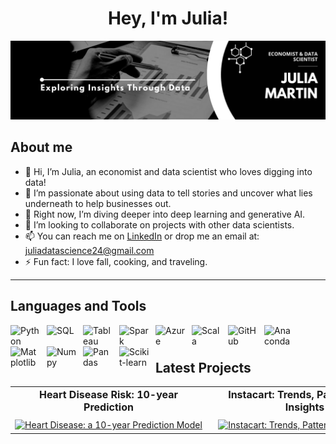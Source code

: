 <div align='center'>
<h1 align='center'>Hey, I'm Julia!
</div>
<img src=https://github.com/juliamartin0/juliamartin0/blob/43c66f0bf4c6c0569f7e962315240f1bb9ff357b/Banner%20Linkedin%20Creativo%20Acuarelas%20Sencillo%20Rosa%20y%20Morado.png>

## About me
  
- 👋 Hi, I’m Julia, an economist and data scientist who loves digging into data!
- 👀 I’m passionate about using data to tell stories and uncover what lies underneath to help businesses out.
- 🌱 Right now, I’m diving deeper into deep learning and generative AI.
- 💞️ I’m looking to collaborate on projects with other data scientists.
- 📫 You can reach me on [LinkedIn](https://www.linkedin.com/in/juliamarur) or drop me an email at: juliadatascience24@gmail.com
- ⚡ Fun fact: I love fall, cooking, and traveling.




<!---
juliamartin0/juliamartin0 is a ✨ special ✨ repository because its `README.md` (this file) appears on your GitHub profile.
You can click the Preview link to take a look at your changes.
--->

---

## Languages and Tools



<img align="left" alt="Python" width="48px" style="padding-right:10px;" src="https://cdn.jsdelivr.net/gh/devicons/devicon@latest/icons/python/python-original-wordmark.svg" />
<img align="left" alt="SQL" width="48px" style="padding-right:10px;" src="https://cdn.jsdelivr.net/gh/devicons/devicon@latest/icons/azuresqldatabase/azuresqldatabase-original.svg" />
<img align="left" alt="Tableau" width="48px" style="padding-right:10px;" src="https://cdn.jsdelivr.net/gh/simple-icons/simple-icons/icons/tableau.svg" />
<img align="left" alt="Spark" width="48px" style="padding-right:10px;" src="https://cdn.jsdelivr.net/gh/devicons/devicon@latest/icons/apachespark/apachespark-original-wordmark.svg" />
<img align="left" alt="Azure" width="48px" style="padding-right:10px;" src="https://cdn.jsdelivr.net/gh/devicons/devicon@latest/icons/azure/azure-original-wordmark.svg" />
<img align="left" alt="Scala" width="48px" style="padding-right:10px;" src="https://cdn.jsdelivr.net/gh/devicons/devicon@latest/icons/scala/scala-original-wordmark.svg" />
<img align="left" alt="GitHub" width="48px" style="padding-right:10px;" src="https://cdn.jsdelivr.net/gh/devicons/devicon@latest/icons/github/github-original-wordmark.svg" />
<img align="left" alt="Anaconda" width="48px" style="padding-right:10px;" src="https://cdn.jsdelivr.net/gh/devicons/devicon@latest/icons/anaconda/anaconda-original-wordmark.svg" />
<img align="left" alt="Matplotlib" width="48px" style="padding-right:10px;" src="https://cdn.jsdelivr.net/gh/devicons/devicon@latest/icons/matplotlib/matplotlib-original-wordmark.svg" />
<img align="left" alt="Numpy" width="48px" style="padding-right:10px;" src="https://cdn.jsdelivr.net/gh/devicons/devicon@latest/icons/numpy/numpy-original-wordmark.svg" />
<img align="left" alt="Pandas" width="48px" style="padding-right:10px;" src="https://cdn.jsdelivr.net/gh/devicons/devicon@latest/icons/pandas/pandas-original-wordmark.svg" />
<img align="left" alt="Scikit-learn" width="48px" style="padding-right:10px;" src="https://cdn.jsdelivr.net/gh/devicons/devicon@latest/icons/scikitlearn/scikitlearn-original.svg" />
<br />



#

## Latest Projects

<table>
  <tr>
    <td style="text-align: center; vertical-align: top;">
      <div style="width: 300px; margin: auto;">
      <h4 style="margin: 0; padding-bottom: 10px; font-size: 16px; text-align: center;">Heart Disease Risk: 10-year Prediction</h4>
      <a href="https://github.com/juliamartin0/pharma_sales.git">
        <img src="https://drsanjaykumar.co.in/wp-content/uploads/2021/02/Dr-Sanjay-Kumar-Cardiologist-scaled.jpg" alt="Heart Disease: a 10-year Prediction Model" width="300" />
      </a>
    </td>
     <td style="text-align: center; vertical-align: top;">
      <div style="width: 300px; margin: auto;">
      <h4 style="margin: 0; padding-bottom: 10px; font-size: 16px; text-align: center;"> Instacart: Trends, Patterns, and Insights</h4>
      <a href="https://github.com/juliamartin0/instacart.git">
        <img src="https://www.led.com/sites/led/files/styles/large/public/images/how-is-the-grocery-store-footprint-changing-850x567.jpg?itok=Ky-MLRIW" alt="Instacart: Trends, Patterns, and Insights" width="300" />
      </a>
    </td>
     <td style="text-align: center; vertical-align: top;">
      <div style="width: 300px; margin: auto;">
      <h4 style="margin: 0; padding-bottom: 10px; font-size: 16px; text-align: center;"> Sentiment Analysis: USA Elections 2024</h4>
      <a href="https://github.com/juliamartin0/elections_2024.git">
        <img src="https://www.taste.io/_next/image?url=%2Fimages%2Fhero.jpg&w=3840&q=75" width="300" />
      </a> 
  </tr>
</table>

#
